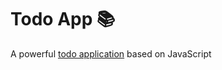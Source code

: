 # Todo App 📚
A powerful [todo application](https://mszakii.github.io/todo-app/) based on JavaScript
